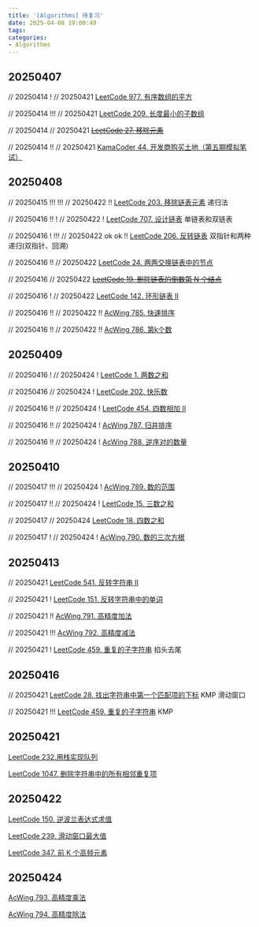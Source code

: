 ```yaml
---
title: '[Algorithms] 待复习'
date: 2025-04-08 19:00:49
tags:
categories: 
- Algorithms
---
```


## 20250407

// 20250414 !
// 20250421
[LeetCode 977. 有序数组的平方](https://leetcode.cn/problems/squares-of-a-sorted-array)

// 20250414 !!!
// 20250421
[LeetCode 209. 长度最小的子数组](https://leetcode.cn/problems/minimum-size-subarray-sum/)

// 20250414
// 20250421
~~[LeetCode 27. 移除元素](https://leetcode.cn/problems/remove-element)~~

// 20250414 !!
// 20250421
[KamaCoder 44. 开发商购买土地（第五期模拟笔试）](https://kamacoder.com/problempage.php?pid=1044)

## 20250408

// 20250415 !!! !!!
// 20250422 !!
[LeetCode 203. 移除链表元素](https://leetcode.cn/problems/remove-linked-list-elements/) 递归法

// 20250416 !! !
// 20250422 !
[LeetCode 707. 设计链表](https://leetcode.cn/problems/design-linked-list/) 单链表和双链表

// 20250416 ! !!!
// 20250422 ok ok !!
[LeetCode 206. 反转链表](https://leetcode.cn/problems/reverse-linked-list/) 双指针和两种递归(双指针、回溯)

// 20250416 !!
// 20250422
[LeetCode 24. 两两交换链表中的节点](https://leetcode.cn/problems/swap-nodes-in-pairs/)

// 20250416
// 20250422
~~[LeetCode 19. 删除链表的倒数第 N 个结点](https://leetcode.cn/problems/remove-nth-node-from-end-of-list/)~~

// 20250416 !
// 20250422
[LeetCode 142. 环形链表 II](https://leetcode.cn/problems/linked-list-cycle-ii/)

// 20250416 !!
// 20250422 !!
[AcWing 785. 快速排序](https://www.acwing.com/problem/content/787/)

// 20250416 !!
// 20250422 !!
[AcWing 786. 第k个数](https://www.acwing.com/problem/content/788/)

## 20250409

// 20250416 !
// 20250424 !
[LeetCode 1. 两数之和](https://leetcode.cn/problems/two-sum/)

// 20250416
// 20250424 !
[LeetCode 202. 快乐数](https://leetcode.cn/problems/happy-number/)

// 20250416 !!
// 20250424 !
[LeetCode 454. 四数相加 II](https://leetcode.cn/problems/4sum-ii/)

// 20250416 !!
// 20250424 !
[AcWing 787. 归并排序](https://www.acwing.com/problem/content/789/)

// 20250416 !!
// 20250424 !
[AcWing 788. 逆序对的数量](https://www.acwing.com/problem/content/790/)

## 20250410

// 20250417 !!!
// 20250424 !
[AcWing 789. 数的范围](https://www.acwing.com/problem/content/791/)

// 20250417 !!
// 20250424 !
[LeetCode 15. 三数之和](https://leetcode.cn/problems/3sum/)

// 20250417
// 20250424
[LeetCode 18. 四数之和](https://leetcode.cn/problems/4sum/)

// 20250417 !
// 20250424 !
[AcWing 790. 数的三次方根](https://www.acwing.com/problem/content/792/)

## 20250413

// 20250421
[LeetCode 541. 反转字符串 II](https://leetcode.cn/problems/reverse-string-ii/)

// 20250421 !
[LeetCode 151. 反转字符串中的单词](https://leetcode.cn/problems/reverse-words-in-a-string/)

// 20250421 !!
[AcWing 791. 高精度加法](https://www.acwing.com/problem/content/793/)

// 20250421 !!!
[AcWing 792. 高精度减法](https://www.acwing.com/problem/content/794/)

// 20250421 !
[LeetCode 459. 重复的子字符串](https://leetcode.cn/problems/repeated-substring-pattern/) 掐头去尾

## 20250416

// 20250421
[LeetCode 28. 找出字符串中第一个匹配项的下标](https://leetcode.cn/problems/find-the-index-of-the-first-occurrence-in-a-string/) KMP 滑动窗口

// 20250421 !!!
[LeetCode 459. 重复的子字符串](https://leetcode.cn/problems/repeated-substring-pattern/) KMP

## 20250421

[LeetCode 232.用栈实现队列](https://leetcode.cn/problems/implement-queue-using-stacks/)

[LeetCode 1047. 删除字符串中的所有相邻重复项](https://leetcode.cn/problems/remove-all-adjacent-duplicates-in-string/)

## 20250422

[LeetCode 150. 逆波兰表达式求值](https://leetcode.cn/problems/evaluate-reverse-polish-notation/)

[LeetCode 239. 滑动窗口最大值](https://leetcode.cn/problems/sliding-window-maximum/)

[LeetCode 347. 前 K 个高频元素](https://leetcode.cn/problems/top-k-frequent-elements/description/)

## 20250424

[AcWing 793. 高精度乘法](https://www.acwing.com/problem/content/795/)

[AcWing 794. 高精度除法](https://www.acwing.com/problem/content/796/)
